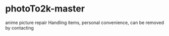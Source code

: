 # photoTo2k-master
anime picture repair
Handling items, personal convenience, can be removed by contacting

